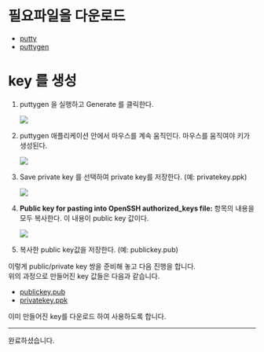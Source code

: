 

# 필요파일을 다운로드
- [putty](https://the.earth.li/~sgtatham/putty/latest/w64/putty.exe)
- [puttygen](https://the.earth.li/~sgtatham/putty/latest/w64/puttygen.exe)

# key 를 생성

1. puttygen 을 실행하고 Generate 를 클릭한다.

    ![](https://www.oracle.com/webfolder/technetwork/tutorials/obe/cloud/compute-iaas/generating_ssh_key/images/generate-ssh-key-windows-1.jpg)

1. puttygen 애플리케이션 안에서 마우스를 계속 움직인다. 마우스를 움직여야 키가 생성된다.

    ![](https://www.oracle.com/webfolder/technetwork/tutorials/obe/cloud/compute-iaas/generating_ssh_key/images/generate-ssh-key-windows-2a.jpg)

1. Save private key 를 선택하여 private key를 저장한다. (예: privatekey.ppk)

    ![](https://www.oracle.com/webfolder/technetwork/tutorials/obe/cloud/compute-iaas/generating_ssh_key/images/generate-ssh-key-windows-2a.jpg)

1. **Public key for pasting into OpenSSH authorized_keys file:** 항목의 내용을 모두 복사한다.   이 내용이 public key 값이다.

    ![](https://www.oracle.com/webfolder/technetwork/tutorials/obe/cloud/compute-iaas/generating_ssh_key/images/generate-ssh-key-windows-3.jpg)

1. 복사한 public key값을 저장한다. (예: publickey.pub)

이렇게 public/private key 쌍을 준비해 놓고 다음 진행을 합니다.  
위의 과정으로 만들어진 key  값들은 다음과 같습니다.
- [publickey.pub](./files/publickey.pub)
- [privatekey.ppk](./files/privatekey.ppk)

이미 만들어진 key를 다운로드 하여 사용하도록 합니다.

---
완료하셨습니다.